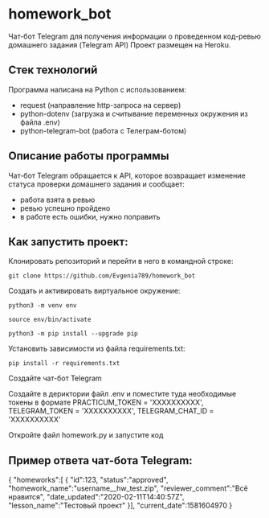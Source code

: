 # homework_bot
Чат-бот Telegram для получения информации о проведенном код-ревью домашнего задания (Telegram API)
Проект размещен на Heroku.

## Стек технологий
Программа написана на Python с использованием:
- request (направление http-запроса на сервер)  
- python-dotenv (загрузка и считывание переменных окружения из файла .env)
- python-telegram-bot (работа с Телеграм-ботом)

## Описание работы программы
Чат-бот Telegram обращается к API, которое возвращает изменение статуса проверки домашнего задания и сообщает: 
- работа взята в ревью  
- ревью успешно пройдено  
- в работе есть ошибки, нужно поправить

## Как запустить проект:
Клонировать репозиторий и перейти в него в командной строке:
```
git clone https://github.com/Evgenia789/homework_bot
``` 
Cоздать и активировать виртуальное окружение:
```
python3 -m venv env
``` 
```
source env/bin/activate
``` 
```
python3 -m pip install --upgrade pip
``` 
Установить зависимости из файла requirements.txt:
```
pip install -r requirements.txt
``` 
Создайте чат-бот Telegram

Создайте в дериктории файл .env и поместите туда необходимые токены в формате  PRACTICUM_TOKEN = 'XXXXXXXXXX', TELEGRAM_TOKEN = 'XXXXXXXXXX', TELEGRAM_CHAT_ID = 'XXXXXXXXXX'  

Откройте файл homework.py и запустите код  

## Пример ответа чат-бота Telegram:
{
   "homeworks":[
      {
         "id":123,
         "status":"approved",
         "homework_name":"username__hw_test.zip",
         "reviewer_comment":"Всё нравится",
         "date_updated":"2020-02-11T14:40:57Z",
         "lesson_name":"Тестовый проект"
      }],
   "current_date":1581604970
} 
